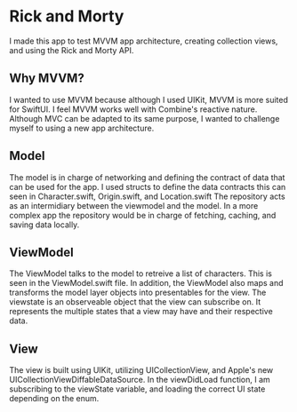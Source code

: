 
# Rick and Morty

I made this app to test MVVM app architecture, creating collection views, and using the Rick and Morty API.

## Why MVVM?

I wanted to use MVVM because although I used UIKit, MVVM is more suited for SwiftUI. I feel MVVM works well with Combine's reactive nature. Although MVC can be adapted to its same purpose, I wanted to challenge myself to using a new app architecture.

## Model 

 The model is in charge of networking and defining the contract of data that can be used for the app. 
 I used structs to define the data contracts this can seen in Character.swift, Origin.swift, and Location.swift
The repository acts as an intermidiary between the viewmodel and the model. In a more complex app the repository would be in charge of fetching, caching, and saving data locally.

## ViewModel

The ViewModel talks to the model to retreive a list of characters. This is seen in the ViewModel.swift file. In addition, the ViewModel also maps and transforms the model layer objects into presentables for the view. The viewstate is an observeable object that the view can subscribe on. It represents the multiple states that a view may have and their respective data.

## View

The view is built using UIKit, utilizing UICollectionView, and Apple's new UICollectionViewDiffableDataSource.
In the viewDidLoad function, I am subscribing to the viewState variable, and loading the correct UI state depending on the enum. 

